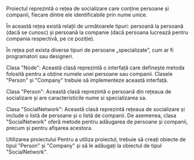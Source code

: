 Proiectul reprezintă o rețea de socializare care conține persoane și companii, fiecare dintre ele identificabile prin nume unice. 

În această rețea există relații de următoarele tipuri: persoană la persoană (dacă se cunosc) și persoană la companie (dacă persoana lucrează pentru 
compania respectivă, pe ce poziție).

În rețea pot exista diverse tipuri de persoane „specializate”, cum ar fi programatori sau designeri.

Clasa "Node": Această clasă reprezintă o interfață care definește metoda folosită pentru a obține numele unei persoane sau companii. 
              Clasele "Person" și "Company" trebuie să implementeze această interfață.

Clasa "Person": Această clasă reprezintă o persoană din rețeaua de socializare și are caracteristicile nume si specializarea sa.

Clasa "SocialNetwork": Această clasă reprezintă rețeaua de socializare și include o listă de persoane și o listă de companii. De asemenea, clasa "SocialNetwork" oferă 
metode pentru adăugarea de persoane și companii, precum și pentru afișarea acestora.

Utilizarea proiectului
Pentru a utiliza proiectul, trebuie să creați obiecte de tipul "Person" și "Company" și să le adăugați la obiectul de tipul "SocialNetwork". 
